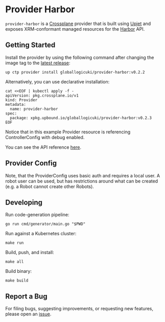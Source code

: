 # Provider Harbor

`provider-harbor` is a [Crossplane](https://crossplane.io/) provider that
is built using [Upjet](https://github.com/crossplane/upjet) and exposes XRM-conformant managed resources 
for the [Harbor](https://goharbor.io/) API.

## Getting Started

Install the provider by using the following command after changing the image tag
to the [latest release](https://marketplace.upbound.io/providers/globallogicuki/provider-harbor):
```
up ctp provider install globallogicuki/provider-harbor:v0.2.2
```

Alternatively, you can use declarative installation:
```
cat <<EOF | kubectl apply -f -
apiVersion: pkg.crossplane.io/v1
kind: Provider
metadata:
  name: provider-harbor
spec:
  package: xpkg.upbound.io/globallogicuki/provider-harbor:v0.2.3
EOF
```

Notice that in this example Provider resource is referencing ControllerConfig with debug enabled.

You can see the API reference [here](https://doc.crds.dev/github.com/globallogicuki/provider-harbor).

## Provider Config
Note, that the ProviderConfig uses basic auth and requires a local user. A robot user can be used, 
but has restrictions around what can be created (e.g. a Robot cannot create other Robots).

## Developing

Run code-generation pipeline:
```console
go run cmd/generator/main.go "$PWD"
```

Run against a Kubernetes cluster:

```console
make run
```

Build, push, and install:

```console
make all
```

Build binary:

```console
make build
```

## Report a Bug

For filing bugs, suggesting improvements, or requesting new features, please
open an [issue](https://github.com/globallogicuki/provider-harbor/issues).
